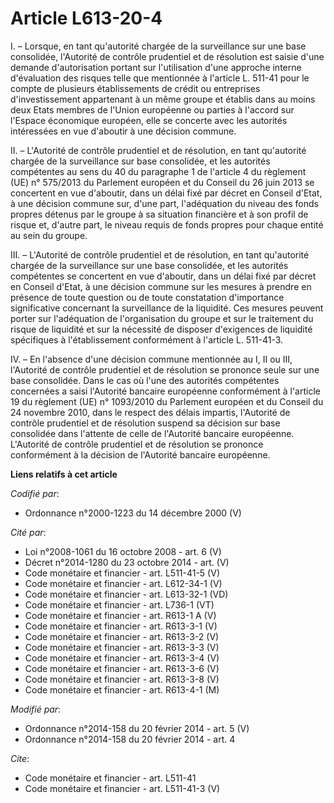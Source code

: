 # Article L613-20-4

I. – Lorsque, en tant qu'autorité chargée de la surveillance sur une base consolidée, l'Autorité de contrôle prudentiel et de
résolution est saisie d'une demande d'autorisation portant sur l'utilisation d'une approche interne d'évaluation des risques
telle que mentionnée à l'article L. 511-41 pour le compte de plusieurs établissements de crédit ou entreprises
d'investissement appartenant à un même groupe et établis dans au moins deux Etats membres de l'Union européenne ou parties à
l'accord sur l'Espace économique européen, elle se concerte avec les autorités intéressées en vue d'aboutir à une décision
commune.

II. – L'Autorité de contrôle prudentiel et de résolution, en tant qu'autorité chargée de la surveillance sur base consolidée,
et les autorités compétentes au sens du 40 du paragraphe 1 de l'article 4 du règlement (UE) n° 575/2013 du Parlement européen
et du Conseil du 26 juin 2013 se concertent en vue d'aboutir, dans un délai fixé par décret en Conseil d'Etat, à une décision
commune sur, d'une part, l'adéquation du niveau des fonds propres détenus par le groupe à sa situation financière et à son
profil de risque et, d'autre part, le niveau requis de fonds propres pour chaque entité au sein du groupe.

III. – L'Autorité de contrôle prudentiel et de résolution, en tant qu'autorité chargée de la surveillance sur une base
consolidée, et les autorités compétentes se concertent en vue d'aboutir, dans un délai fixé par décret en Conseil d'Etat, à
une décision commune sur les mesures à prendre en présence de toute question ou de toute constatation d'importance
significative concernant la surveillance de la liquidité. Ces mesures peuvent porter sur l'adéquation de l'organisation du
groupe et sur le traitement du risque de liquidité et sur la nécessité de disposer d'exigences de liquidité spécifiques à
l'établissement conformément à l'article L. 511-41-3.

IV. – En l'absence d'une décision commune mentionnée au I, II ou III, l'Autorité de contrôle prudentiel et de résolution se
prononce seule sur une base consolidée. Dans le cas où l'une des autorités compétentes concernées a saisi l'Autorité bancaire
européenne conformément à l'article 19 du règlement (UE) n° 1093/2010 du Parlement européen et du Conseil du 24 novembre
2010, dans le respect des délais impartis, l'Autorité de contrôle prudentiel et de résolution suspend sa décision sur base
consolidée dans l'attente de celle de l'Autorité bancaire européenne. L'Autorité de contrôle prudentiel et de résolution se
prononce conformément à la décision de l'Autorité bancaire européenne.

**Liens relatifs à cet article**

_Codifié par_:

  - Ordonnance n°2000-1223 du 14 décembre 2000 (V)

_Cité par_:

  - Loi n°2008-1061 du 16 octobre 2008 - art. 6 (V)
  - Décret n°2014-1280 du 23 octobre 2014 - art. (V)
  - Code monétaire et financier - art. L511-41-5 (V)
  - Code monétaire et financier - art. L612-34-1 (V)
  - Code monétaire et financier - art. L613-32-1 (VD)
  - Code monétaire et financier - art. L736-1 (VT)
  - Code monétaire et financier - art. R613-1 A (V)
  - Code monétaire et financier - art. R613-3-1 (V)
  - Code monétaire et financier - art. R613-3-2 (V)
  - Code monétaire et financier - art. R613-3-3 (V)
  - Code monétaire et financier - art. R613-3-4 (V)
  - Code monétaire et financier - art. R613-3-6 (V)
  - Code monétaire et financier - art. R613-3-8 (V)
  - Code monétaire et financier - art. R613-4-1 (M)

_Modifié par_:

  - Ordonnance n°2014-158 du 20 février 2014 - art. 5 (V)
  - Ordonnance n°2014-158 du 20 février 2014 - art. 4

_Cite_:

  - Code monétaire et financier - art. L511-41
  - Code monétaire et financier - art. L511-41-3 (V)
